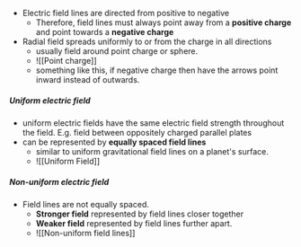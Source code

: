 - Electric field lines are directed from positive to negative 
	- Therefore, field lines must always point away from a **positive charge** and point towards a **negative charge**
- Radial field spreads uniformly to or from the charge in all directions
	- usually field around point charge or sphere. 
	- ![[Point charge]]
	- something like this, if negative charge then have the arrows point inward instead of outwards.

##### Uniform electric field
- uniform electric fields have the same electric field strength throughout the field. E.g. field between oppositely charged parallel plates
- can be represented by **equally spaced field lines**
	- similar to uniform gravitational field lines on a planet's surface.
	- ![[Uniform Field]]

##### Non-uniform electric field
- Field lines are not equally spaced. 
	- **Stronger field** represented by field lines closer together
	- **Weaker field** represented by field lines further apart.
	- ![[Non-uniform field lines]]